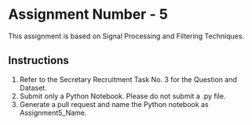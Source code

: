 # Assignment Number - 5
This assignment is based on Signal Processing and Filtering Techniques.
## Instructions
1. Refer to the Secretary Recruitment Task No. 3 for the Question and Dataset.
2. Submit only a Python Notebook. Please do not submit a .py file.
3. Generate a pull request and name the Python notebook as Assignment5_Name.
